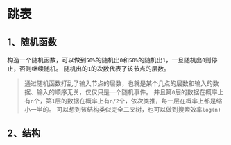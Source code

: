 # 跳表

## 1、随机函数

构造一个随机函数，可以做到`50%`的随机出`0`和`50%`的随机出`1`，一旦随机出`0`则停止，否则继续随机。
随机出的`1`的次数代表了该节点的层数。

> 通过随机函数打乱了输入节点的层数，也就是某个几点的层数和输入的数据、输入的顺序无关，仅仅只是一个随机事件。
> 并且第`0`层的数据在概率上有`n`个，第`1`层的数据在概率上有`n/2`个，依次类推，每一层在概率上都是缩小一半的。
> 可以想到该结构类似完全二叉树，也可以做到搜索效率`log(n)`

## 2、结构

